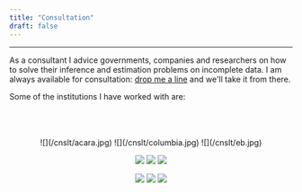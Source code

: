 ```yaml
---
title: "Consultation"
draft: false
---
```


---

As a consultant I advice governments, companies and researchers on how to solve their inference and estimation problems on incomplete data. I am always available for consultation: [drop me a line](mailto:g.vink@uu.nl) and we'll take it from there.

Some of the institutions I have worked with are:

<br>
<br>
<br>
<center>
![](/cnslt/acara.jpg) ![](/cnslt/columbia.jpg) ![](/cnslt/eb.jpg)

![](/cnslt/erasmusmc.jpg) ![](/cnslt/harvard.jpg) ![](/cnslt/lumc.jpg)

![](/cnslt/maastricht.jpg) ![](/cnslt/princeton.jpg) ![](/cnslt/umc.jpg)
</center>
